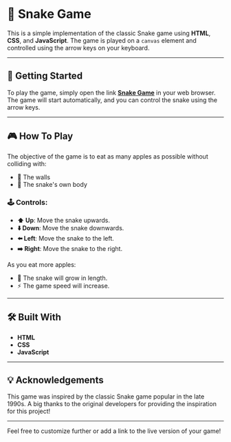 # 🐍 Snake Game  

This is a simple implementation of the classic Snake game using **HTML**, **CSS**, and **JavaScript**. The game is played on a `canvas` element and controlled using the arrow keys on your keyboard.  

---

## 🚀 Getting Started  

To play the game, simply open the link **[Snake Game](#)** in your web browser. The game will start automatically, and you can control the snake using the arrow keys.  

---

## 🎮 How To Play  

The objective of the game is to eat as many apples as possible without colliding with:  
- 🚧 The walls  
- 🐍 The snake's own body  

### 🕹️ Controls:  
- **⬆️ Up**: Move the snake upwards.  
- **⬇️ Down**: Move the snake downwards.  
- **⬅️ Left**: Move the snake to the left.  
- **➡️ Right**: Move the snake to the right.  

As you eat more apples:  
- 🍎 The snake will grow in length.  
- ⚡ The game speed will increase.  

---

## 🛠️ Built With  
- **HTML**  
- **CSS**  
- **JavaScript**  

---

## 💡 Acknowledgements  

This game was inspired by the classic Snake game popular in the late 1990s. A big thanks to the original developers for providing the inspiration for this project!  

---

Feel free to customize further or add a link to the live version of your game!
